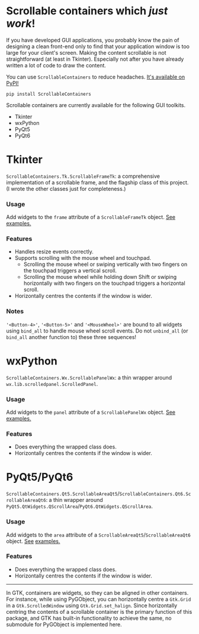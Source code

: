 # Scrollable containers which *just work*!
If you have developed GUI applications, you probably know the pain of designing a clean front-end only to find that
your application window is too large for your client's screen. Making the content scrollable is not straightforward (at
least in Tkinter). Especially not after you have already written a lot of code to draw the content.

You can use `ScrollableContainers` to reduce headaches.
[It's available on PyPI!](https://pypi.org/project/ScrollableContainers/)

```shell
pip install ScrollableContainers
```

Scrollable containers are currently available for the following GUI toolkits.
* Tkinter
* wxPython
* PyQt5
* PyQt6

# Tkinter
`ScrollableContainers.Tk.ScrollableFrameTk`: a comprehensive implementation of a scrollable frame, and the flagship
class of this project. (I wrote the other classes just for completeness.)

### Usage
Add widgets to the `frame` attribute of a `ScrollableFrameTk` object.
[See examples.](https://github.com/tfpf/ScrollableContainers/blob/main/examples/examples_ScrollableFrameTk.py)

### Features
* Handles resize events correctly.
* Supports scrolling with the mouse wheel and touchpad.
  * Scrolling the mouse wheel or swiping vertically with two fingers on the touchpad triggers a vertical scroll.
  * Scrolling the mouse wheel while holding down Shift or swiping horizontally with two fingers on the touchpad
    triggers a horizontal scroll.
* Horizontally centres the contents if the window is wider.

### Notes
`'<Button-4>'`, `'<Button-5>'` and `'<MouseWheel>'` are bound to all widgets using `bind_all` to handle mouse wheel
scroll events. Do not `unbind_all` (or `bind_all` another function to) these three sequences!

# wxPython
`ScrollableContainers.Wx.ScrollablePanelWx`: a thin wrapper around `wx.lib.scrolledpanel.ScrolledPanel`.

### Usage
Add widgets to the `panel` attribute of a `ScrollablePanelWx` object.
[See examples.](https://github.com/tfpf/ScrollableContainers/blob/main/examples/examples_ScrollablePanelWx.py)

### Features
* Does everything the wrapped class does.
* Horizontally centres the contents if the window is wider.

# PyQt5/PyQt6
`ScrollableContainers.Qt5.ScrollableAreaQt5`/`ScrollableContainers.Qt6.ScrollableAreaQt6`: a thin wrapper around
`PyQt5.QtWidgets.QScrollArea`/`PyQt6.QtWidgets.QScrollArea`.

### Usage
Add widgets to the `area` attribute of a `ScrollableAreaQt5`/`ScrollableAreaQt6` object.
[See](https://github.com/tfpf/ScrollableContainers/blob/main/examples/examples_ScrollableAreaQt5.py)
[examples.](https://github.com/tfpf/ScrollableContainers/blob/main/examples/examples_ScrollableAreaQt6.py)

### Features
* Does everything the wrapped class does.
* Horizontally centres the contents if the window is wider.

---

In GTK, containers are widgets, so they can be aligned in other containers. For instance, while using PyGObject, you
can horizontally centre a `Gtk.Grid` in a `Gtk.ScrolledWindow` using `Gtk.Grid.set_halign`. Since horizontally centring
the contents of a scrollable container is the primary function of this package, and GTK has built-in functionality to
achieve the same, no submodule for PyGObject is implemented here.
